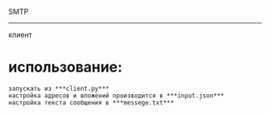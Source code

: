 SMTP
***
клиент

использование:
=====================
    запускать из ***client.py***
    настройка адресов и вложений производится в ***input.json***
    настройка текста сообщения в ***messege.txt***
